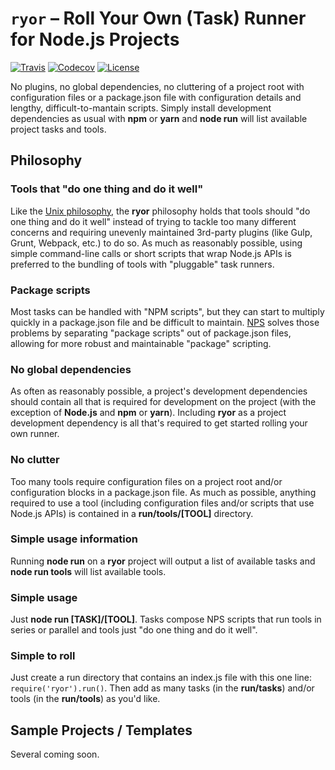 # `ryor` – Roll Your Own (Task) Runner for Node.js Projects

[![Travis](https://img.shields.io/travis/movecodemove/ryor.svg)](https://travis-ci.org/movecodemove/ryor)
[![Codecov](https://img.shields.io/codecov/c/github/movecodemove/ryor.svg)](https://codecov.io/gh/movecodemove/ryor)
[![License](https://img.shields.io/github/license/movecodemove/ryor.svg)](https://github.com/movecodemove/ryor/blob/master/LICENSE)

No plugins, no global dependencies, no cluttering of a project root with configuration files or a package.json file with configuration details and lengthy, difficult-to-mantain scripts. Simply install development dependencies as usual with **npm** or **yarn** and **node run** will list available project tasks and tools.

## Philosophy

### Tools that "do one thing and do it well"

Like the [Unix philosophy](https://en.wikipedia.org/wiki/Unix_philosophy), the **ryor** philosophy holds that tools should "do one thing and do it well" instead of trying to tackle too many different concerns and requiring unevenly maintained 3rd-party plugins (like Gulp, Grunt, Webpack, etc.) to do so.  As much as reasonably possible, using simple command-line calls or short scripts that wrap Node.js APIs is preferred to the bundling of tools with "pluggable" task runners.

### Package scripts

Most tasks can be handled with "NPM scripts", but they can start to multiply quickly in a package.json file and be difficult to maintain.  [NPS](https://www.npmjs.com/package/nps) solves those problems by separating "package scripts" out of package.json files, allowing for more robust and maintainable "package" scripting.

### No global dependencies

As often as reasonably possible, a project's development dependencies should contain all that is required for development on the project (with the exception of **Node.js** and **npm** or **yarn**).  Including **ryor** as a project development dependency is all that's required to get started rolling your own runner.

### No clutter

Too many tools require configuration files on a project root and/or configuration blocks in a package.json file.  As much as possible, anything required to use a tool (including configuration files and/or scripts that use Node.js APIs) is contained in a **run/tools/[TOOL]** directory.

### Simple usage information

Running **node run** on a **ryor** project will output a list of available tasks and **node run tools** will list available tools.

### Simple usage

Just **node run [TASK]/[TOOL]**.  Tasks compose NPS scripts that run tools in series or parallel and tools just "do one thing and do it well".

### Simple to roll

Just create a run directory that contains an index.js file with this one line: `require('ryor').run()`.  Then add as many tasks (in the **run/tasks**) and/or tools (in the **run/tools**) as you'd like.

## Sample Projects / Templates

Several coming soon.

